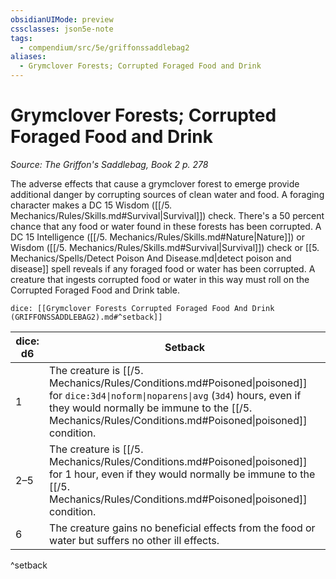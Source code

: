 ```yaml
---
obsidianUIMode: preview
cssclasses: json5e-note
tags:
  - compendium/src/5e/griffonssaddlebag2
aliases:
  - Grymclover Forests; Corrupted Foraged Food and Drink
---
```

# Grymclover Forests; Corrupted Foraged Food and Drink
*Source: The Griffon's Saddlebag, Book 2 p. 278* 

The adverse effects that cause a grymclover forest to emerge provide additional danger by corrupting sources of clean water and food. A foraging character makes a DC 15 Wisdom ([[/5. Mechanics/Rules/Skills.md#Survival\|Survival]]) check. There's a 50 percent chance that any food or water found in these forests has been corrupted. A DC 15 Intelligence ([[/5. Mechanics/Rules/Skills.md#Nature\|Nature]]) or Wisdom ([[/5. Mechanics/Rules/Skills.md#Survival\|Survival]]) check or [[5. Mechanics/Spells/Detect Poison And Disease.md\|detect poison and disease]] spell reveals if any foraged food or water has been corrupted. A creature that ingests corrupted food or water in this way must roll on the Corrupted Foraged Food and Drink table.

`dice: [[Grymclover Forests Corrupted Foraged Food And Drink (GRIFFONSSADDLEBAG2).md#^setback]]`

| dice: d6 | Setback |
|----------|---------|
| 1 | The creature is [[/5. Mechanics/Rules/Conditions.md#Poisoned\|poisoned]] for `dice:3d4\|noform\|noparens\|avg` (`3d4`) hours, even if they would normally be immune to the [[/5. Mechanics/Rules/Conditions.md#Poisoned\|poisoned]] condition. |
| 2–5 | The creature is [[/5. Mechanics/Rules/Conditions.md#Poisoned\|poisoned]] for 1 hour, even if they would normally be immune to the [[/5. Mechanics/Rules/Conditions.md#Poisoned\|poisoned]] condition. |
| 6 | The creature gains no beneficial effects from the food or water but suffers no other ill effects. |
^setback
